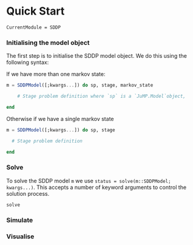 # Quick Start

```@meta
CurrentModule = SDDP
```

### Initialising the model object
The first step is to initialise the SDDP model object. We do this using the following syntax:

If we have more than one markov state:
```julia
m = SDDPModel([;kwargs...]) do sp, stage, markov_state

    # Stage problem definition where `sp` is a `JuMP.Model`object,

end
```


Otherwise if we have a single markov state
```julia
m = SDDPModel([;kwargs...]) do sp, stage

  # Stage problem definition

end
```

### Solve

To solve the SDDP model `m` we use `status = solve(m::SDDPModel; kwargs...)`.
This accepts a number of keyword arguments to control the solution process.

```@docs
solve
```

### Simulate

### Visualise
